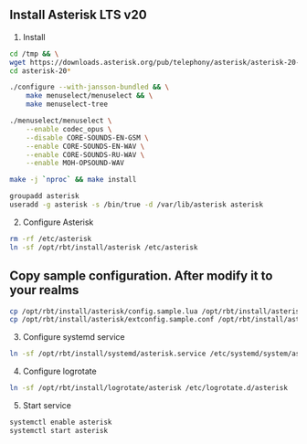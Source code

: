 ## Install Asterisk LTS v20

1. Install
```bash
cd /tmp && \
wget https://downloads.asterisk.org/pub/telephony/asterisk/asterisk-20-current.tar.gz -O - | gzip -dc | tar -xvf - && \
cd asterisk-20*
```
```bash
./configure --with-jansson-bundled && \
    make menuselect/menuselect && \
    make menuselect-tree
```
```bash
./menuselect/menuselect \
    --enable codec_opus \
    --disable CORE-SOUNDS-EN-GSM \
    --enable CORE-SOUNDS-EN-WAV \
    --enable CORE-SOUNDS-RU-WAV \
    --enable MOH-OPSOUND-WAV
```

```bash
make -j `nproc` && make install
```

```bash
groupadd asterisk
useradd -g asterisk -s /bin/true -d /var/lib/asterisk asterisk
```
2. Configure Asterisk
```bash
rm -rf /etc/asterisk
ln -sf /opt/rbt/install/asterisk /etc/asterisk
```
## Copy sample configuration. After modify it to your realms
```bash
cp /opt/rbt/install/asterisk/config.sample.lua /opt/rbt/install/asterisk/config.lua
cp /opt/rbt/install/asterisk/extconfig.sample.conf /opt/rbt/install/asterisk/extconfig.conf
```
3. Configure systemd service
```bash
ln -sf /opt/rbt/install/systemd/asterisk.service /etc/systemd/system/asterisk.service
```
4. Configure logrotate
```bash
ln -sf /opt/rbt/install/logrotate/asterisk /etc/logrotate.d/asterisk
```
5. Start service
```bash
systemctl enable asterisk
systemctl start asterisk
```
